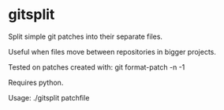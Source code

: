 gitsplit
========

Split simple git patches into their separate files.

Useful when files move between repositories in bigger projects.

Tested on patches created with:
git format-patch -n -1

Requires python.

Usage:
./gitsplit patchfile
